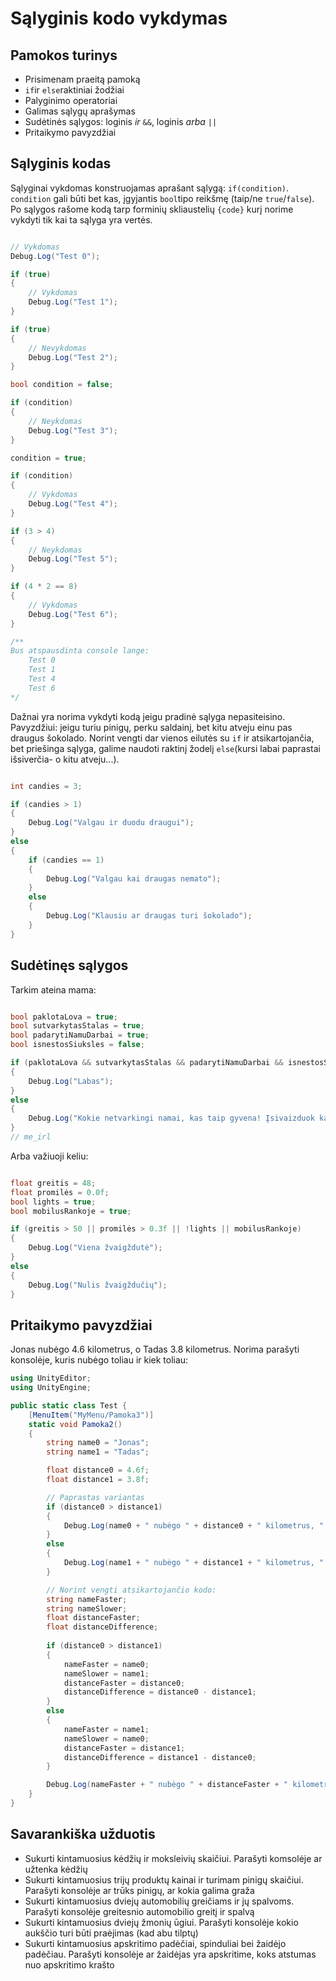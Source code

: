 # Sąlyginis kodo vykdymas

## Pamokos turinys

* Prisimenam praeitą pamoką
* `if`ir `else`raktiniai žodžiai
* Palyginimo operatoriai
* Galimas sąlygų aprašymas
* Sudėtinės sąlygos: loginis _ir_ `&&`, loginis _arba_ `||`
* Pritaikymo pavyzdžiai

## Sąlyginis kodas

Sąlyginai vykdomas konstruojamas aprašant sąlygą: `if(condition)`. `condition` gali būti bet kas, įgyjantis `bool`tipo reikšmę (taip/ne `true`/`false`). Po sąlygos rašome kodą tarp forminių skliaustelių `{code}` kurį norime vykdyti tik kai ta sąlyga yra vertės.

```csharp

// Vykdomas
Debug.Log("Test 0");

if (true)
{
    // Vykdomas
    Debug.Log("Test 1");
}

if (true)
{
    // Nevykdomas
    Debug.Log("Test 2");
}

bool condition = false;

if (condition)
{
    // Neykdomas
    Debug.Log("Test 3");
}

condition = true;

if (condition)
{
    // Vykdomas
    Debug.Log("Test 4");
}

if (3 > 4)
{
    // Neykdomas
    Debug.Log("Test 5");
}

if (4 * 2 == 8)
{
    // Vykdomas
    Debug.Log("Test 6");
}

/**
Bus atspausdinta console lange:
    Test 0
    Test 1
    Test 4
    Test 6
*/

```

Dažnai yra norima vykdyti kodą jeigu pradinė sąlyga nepasiteisino. Pavyzdžiui: jeigu turiu pinigų, perku saldainį, bet kitu atveju einu pas draugus šokolado. Norint vengti dar vienos eilutės su `if` ir atsikartojančia, bet priešinga sąlyga, galime naudoti raktinį žodelį `else`(kursi labai paprastai išsiverčia- o kitu atveju...).

```csharp

int candies = 3;

if (candies > 1)
{
    Debug.Log("Valgau ir duodu draugui");
}
else
{
    if (candies == 1)
    {
        Debug.Log("Valgau kai draugas nemato");
    }
    else
    {
        Debug.Log("Klausiu ar draugas turi šokolado");
    }
}

```

## Sudėtinęs sąlygos

Tarkim ateina mama:

```csharp

bool paklotaLova = true;
bool sutvarkytasStalas = true;
bool padarytiNamuDarbai = true;
bool isnestosSiuksles = false;

if (paklotaLova && sutvarkytasStalas && padarytiNamuDarbai && isnestosSiuksles)
{
    Debug.Log("Labas");
}
else
{
    Debug.Log("Kokie netvarkingi namai, kas taip gyvena! Įsivaizduok kad ateina svečiai, ką kiti pagalvos!");
}
// me_irl

```

Arba važiuoji keliu:

```csharp

float greitis = 48;
float promilės = 0.0f;
bool lights = true;
bool mobilusRankoje = true;

if (greitis > 50 || promilės > 0.3f || !lights || mobilusRankoje)
{
    Debug.Log("Viena žvaigždutė");
}
else
{
    Debug.Log("Nulis žvaigždučių");
}

```

## Pritaikymo pavyzdžiai

Jonas nubėgo 4.6 kilometrus, o Tadas 3.8 kilometrus. Norima parašyti konsolėje, kuris nubėgo toliau ir kiek toliau:

```csharp
using UnityEditor;
using UnityEngine;

public static class Test {
    [MenuItem("MyMenu/Pamoka3")]
    static void Pamoka2()
    {
        string name0 = "Jonas";
        string name1 = "Tadas";

        float distance0 = 4.6f;
        float distance1 = 3.8f;

        // Paprastas variantas
        if (distance0 > distance1)
        {
            Debug.Log(name0 + " nubėgo " + distance0 + " kilometrus, " + (distance0 - distance1) + " toliau nei " + name1);
        }
        else
        {
            Debug.Log(name1 + " nubėgo " + distance1 + " kilometrus, " + (distance1 - distance0) + " toliau nei " + name0);
        }

        // Norint vengti atsikartojančio kodo:
        string nameFaster;
        string nameSlower;
        float distanceFaster;
        float distanceDifference;
        
        if (distance0 > distance1)
        {
            nameFaster = name0;
            nameSlower = name1;
            distanceFaster = distance0;
            distanceDifference = distance0 - distance1;
        }
        else
        {
            nameFaster = name1;
            nameSlower = name0;
            distanceFaster = distance1;
            distanceDifference = distance1 - distance0;
        }

        Debug.Log(nameFaster + " nubėgo " + distanceFaster + " kilometrus, " + distanceDifference + " toliau nei " + nameSlower);
    }
}
```

## Savarankiška užduotis

* Sukurti kintamuosius kėdžių ir moksleivių skaičiui. Parašyti komsolėje ar užtenka kėdžių
* Sukurti kintamuosius trijų produktų kainai ir turimam pinigų skaičiui. Parašyti konsolėje ar trūks pinigų, ar kokia galima graža
* Sukurti kintamuosius dviejų automobilių greičiams ir jų spalvoms. Parašyti konsolėje greitesnio automobilio greitį ir spalvą
* Sukurti kintamuosius dviejų žmonių ūgiui. Parašyti konsolėje kokio aukščio turi būti praėjimas (kad abu tilptų)
* Sukurti kintamuosius apskritimo padėčiai, spinduliai bei žaidėjo padėčiau. Parašyti konsolėje ar žaidėjas yra apskritime, koks atstumas nuo apskritimo krašto